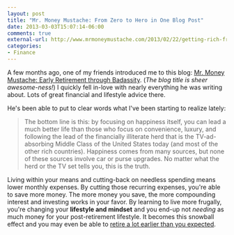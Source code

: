 ```yaml
---
layout: post
title: "Mr. Money Mustache: From Zero to Hero in One Blog Post"
date: 2013-03-03T15:07:14-06:00
comments: true
external-url: http://www.mrmoneymustache.com/2013/02/22/getting-rich-from-zero-to-hero-in-one-blog-post/
categories:
- Finance
---
```


A few months ago, one of my friends introduced me to this blog:
[Mr. Money Mustache: Early Retirement through Badassity](http://www.mrmoneymustache.com/).
(*The blog title is sheer awesome-ness!*) I quickly fell in-love with nearly
everything he was writing about.  Lots of great financial and lifestyle advice
there.

He's been able to put to clear words what I've been starting to realize lately:

> The bottom line is this: by focusing on happiness itself, you can lead a much better life than those who focus on convenience, luxury, and following the lead of the financially illiterate herd that is the TV-ad-absorbing Middle Class of the United States today (and most of the other rich countries).  Happiness comes from many sources, but none of these sources involve car or purse upgrades. No matter what the herd or the TV set tells you, this is the truth.

Living within your means and cutting-back on needless spending means lower
monthly expenses. By cutting those recurring expenses, you're able to save
more money.  The more money you save, the more compounding interest and
investing works in your favor. By learning to live more frugally, you're
changing your **lifestyle and mindset** and you end-up not *needing* as much
money for your post-retirement lifestyle. It becomes this snowball effect and
you may even be able to [retire a lot earlier than you expected](http://www.mrmoneymustache.com/2012/01/13/the-shockingly-simple-math-behind-early-retirement/).


